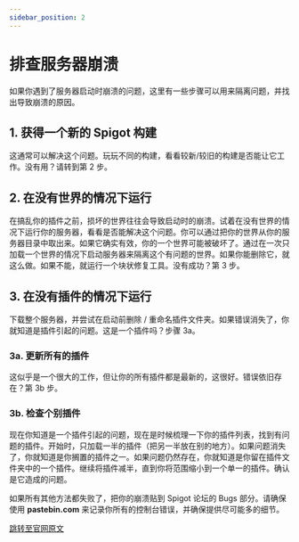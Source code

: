 ```yaml
---
sidebar_position: 2
---
```


# 排查服务器崩溃

如果你遇到了服务器启动时崩溃的问题，这里有一些步骤可以用来隔离问题，并找出导致崩溃的原因。

## 1. 获得一个新的 Spigot 构建

这通常可以解决这个问题。玩玩不同的构建，看看较新/较旧的构建是否能让它工作。没有用？请转到第 2 步。

## 2. 在没有世界的情况下运行

在搞乱你的插件之前，损坏的世界往往会导致启动时的崩溃。试着在没有世界的情况下运行你的服务器，看看是否能解决这个问题。你可以通过把你的世界从你的服务器目录中取出来。如果它确实有效，你的一个世界可能被破坏了。通过在一次只加载一个世界的情况下启动服务器来隔离这个有问题的世界。如果你能删除它，就这么做。如果不能，就运行一个块状修复工具。没有成功？第 3 步。

## 3. 在没有插件的情况下运行

下载整个服务器，并尝试在启动前删除 / 重命名插件文件夹。如果错误消失了，你就知道是插件引起的问题。这是一个插件吗？步骤 3a。

### 3a. 更新所有的插件

这似乎是一个很大的工作，但让你的所有插件都是最新的，这很好。错误依旧存在？第 3b 步。

### 3b. 检查个别插件

现在你知道是一个插件引起的问题，现在是时候梳理一下你的插件列表，找到有问题的插件。开始时，只加载一半的插件（把另一半放在别的地方）。如果问题消失了，你就知道是你搁置的插件之一。如果问题仍然存在，你就知道是你留在插件文件夹中的一个插件。继续将插件减半，直到你将范围缩小到一个单一的插件。确认是它造成的问题。

如果所有其他方法都失败了，把你的崩溃贴到 Spigot 论坛的 Bugs 部分。请确保使用 **pastebin.com** 来记录你所有的控制台错误，并确保提供尽可能多的细节。

[跳转至官网原文](https://www.spigotmc.org/wiki/isolating-crashes/)